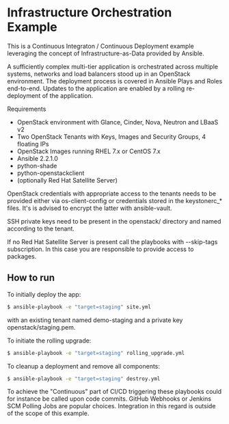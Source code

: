 # Infrastructure Orchestration Example

This is a Continuous Integraton / Continuous Deployment example leveraging the concept of Infrastructure-as-Data provided by Ansible.

A sufficiently complex multi-tier application is orchestrated across multiple systems, networks and load balancers stood up in an OpenStack environment. The deployment process is covered in Ansible Plays and Roles end-to-end. Updates to the application are enabled by a rolling re-deployment of the application.

Requirements

  - OpenStack environment with Glance, Cinder, Nova, Neutron and LBaaS v2
  - Two OpenStack Tenants with Keys, Images and Security Groups, 4 floating IPs
  - OpenStack Images running RHEL 7.x or CentOS 7.x
  - Ansible 2.2.1.0
  - python-shade
  - python-openstackclient
  - (optionally Red Hat Satellite Server)

OpenStack credentials with appropriate access to the tenants needs to be provided either via os-client-config or credentials stored in the keystonerc_* files. It's is advised to encrypt the latter with ansible-vault.

SSH private keys need to be present in the openstack/ directory and named according to the tenant.

If no Red Hat Satellite Server is present call the playbooks with --skip-tags subscription. In this case you are responsible to provide access to packages.

## How to run

To initially deploy the app:

```sh
$ ansible-playbook -e "target=staging" site.yml
```

with an existing tenant named demo-staging and a private key openstack/staging.pem.

To initiate the rolling upgrade:

```sh
$ ansible-playbook -e "target=staging" rolling_upgrade.yml
```

To cleanup a deployment and remove all components:

```sh
$ ansible-playbook -e "target=staging" destroy.yml
```

To achieve the "Continuous" part of CI/CD triggering these playbooks could for instance be called upon code commits. GitHub Webhooks or Jenkins SCM Polling Jobs are popular choices. Integration in this regard is outside of the scope of this example.
